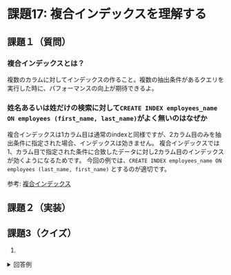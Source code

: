 # 課題17: 複合インデックスを理解する

## 課題１（質問）

### 複合インデックスとは？

複数のカラムに対してインデックスの作ること。複数の抽出条件があるクエリを実行した時に、パフォーマンスの向上が期待できるよ。


### 姓名あるいは姓だけの検索に対して`CREATE INDEX employees_name ON employees (first_name, last_name)`がよく無いのはなぜか

複合インデックスは1カラム目は通常のindexと同様ですが、2カラム目のみを抽出条件に指定された場合、インデックスは効きません。
複合インデックスでは1、カラム目で指定された条件に合致したデータに対し2カラム目のインデックスが効くようになるためです。
今回の例では、`CREATE INDEX employees_name ON employees (last_name, first_name)` とするのが適切です。

参考: [複合インデックス](https://use-the-index-luke.com/ja/sql/where-clause/the-equals-operator/concatenated-keys)

## 課題２（実装）


## 課題3（クイズ）

1. 

<details>
  <summary>回答例</summary>


</details>
